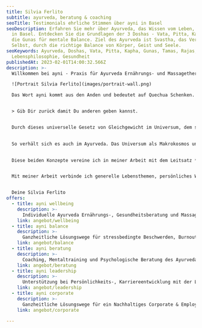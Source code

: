 ```yaml
---
title: Silvia Ferlito
subtitle: ayurveda, beratung & coaching
seoTitle: Testimonials ehrliche Stimmen über ayni in Basel
seoDescription: Erfahren Sie mehr über Ayurveda, das Wissen vom Leben, bei ayni
  in Basel. Entdecken Sie die Grundlagen der 3 Doshas - Vata, Pitta, Kapha - und
  die Gunas für mentale Balance. Ziel des Ayurveda ist Svastha, das Verweilen im
  Selbst, durch die richtige Balance von Körper, Geist und Seele.
seoKeywords: Ayurveda, Doshas, Vata, Pitta, Kapha, Gunas, Tamas, Rajas, Sattva,
  Lebensphilosophie, Gesundheit
publishedAt: 2023-02-01T14:00:32.566Z
description: >-
  Willkommen bei ayni - Praxis für Ayurveda Ernährungs- und Massagetherapie, Beratung und Coaching in Basel.

  ![Portrait Silvia Ferlito](images/portrait-wall.png)

  Das Wort ayni kommt aus den Anden und bedeutet auf Quechua Schenken. Damit wird die gegenseitige Hilfe der Mitglieder einer Gemeinschaft beschrieben. Ayni bezeichnet somit die Gegenseitigkeit und Wechselbeziehung zwischen dem Innen und Aussen, dem Nehmen und Geben.


  > Gib Dir zurück damit Du anderen geben kannst.


  Durch dieses universelle Gesetz von Gleichgewicht im Universum, dem ständigen Austausch zwischen Mensch, Natur und Universum auch auf energetischer Ebene ist das eine im Anderen vorhanden.

  
  So verhält sich es auch im Ayurveda. Das Universum als Makrokosmos und der Mensch als Mikrokosmos widerspiegeln sich in einem direkten Zusammenhang und stehen in Wechselbeziehung zu sich.

  
  Diese beiden Konzepte vereine ich in meiner Arbeit mit dem Leitsatz *„Gib Dir zurück, damit Du anderen geben kannst.“* für ein Gleichgewicht zwischen Mensch, Natur und Universum und für den Einklang zwischen Körper, Geist und Seele.


  Mit meiner Arbeit verbinde ich generelle Lebensthemen, persönliches Wachstum, Leadership Entwicklung, Ernährung, Lifestyle und Wellbeing und biete eine gezielte individuelle Begleitung an.


  Deine Silvia Ferlito
offers:
  - title: ayni wellbeing
    description: >-
      Individuelle Ayurveda Ernährungs-, Gesundheitsberatung und Massagetherapie für ein gesundes und energievolles Leben
    link: angebot/wellbeing
  - title: ayni balance
    description: >-
      Ganzheitliche Lösungswege für stressbedingte Beschwerden, Burnout, Resilienz und Mentaltraining
    link: angebot/balance
  - title: ayni beratung
    description: >-
      Coaching, Mentaltraining und Psychologische Beratung des Ayurveda lebendig, praxisnah und alltagsgerecht
    link: angebot/beratung
  - title: ayni leadership
    description: >-
      Unterstützung bei Persönlichkeits-, Karriereentwicklung mit der LCP 360 Grad Bewertung und bei der Bewältgung von Lebenskrisen
    link: angebot/leadership
  - title: ayni corporate
    description: >-
      Ganzheitliche Lösungswege für ein Nachhaltiges Corporate & Employee Wellbeing
    link: angebot/corporate

---
```

